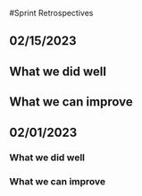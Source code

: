#Sprint Retrospectives
## 02/15/2023
## What we did well

## What we can improve

## 02/01/2023
### What we did well

### What we can improve

